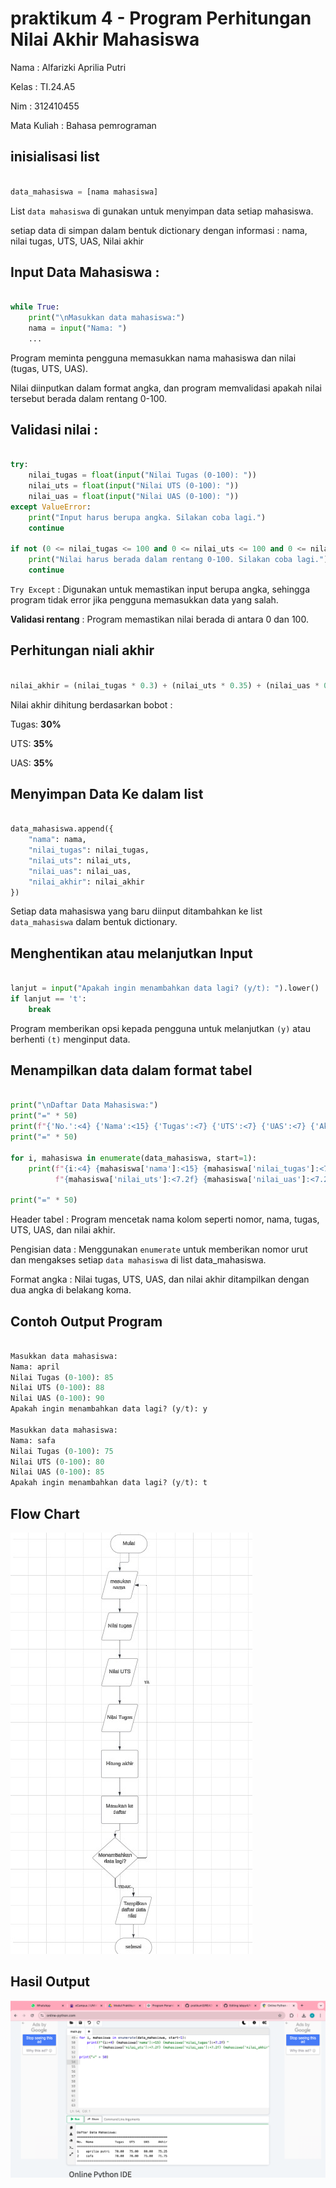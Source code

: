 # praktikum 4 - Program Perhitungan Nilai Akhir Mahasiswa

Nama : Alfarizki Aprilia Putri 

Kelas : TI.24.A5 

Nim : 312410455

Mata Kuliah : Bahasa pemrograman 

## inisialisasi list  
```python

data_mahasiswa = [nama mahasiswa]
```
List `data mahasiswa` di gunakan untuk menyimpan data setiap mahasiswa.

setiap data di simpan dalam bentuk dictionary  dengan informasi : nama, nilai tugas, UTS, UAS, Nilai akhir 

## Input Data Mahasiswa :
```python

while True:
    print("\nMasukkan data mahasiswa:")
    nama = input("Nama: ")
    ...
```
Program meminta pengguna memasukkan nama mahasiswa dan nilai (tugas, UTS, UAS).

Nilai diinputkan dalam format angka, dan program memvalidasi apakah nilai tersebut berada dalam rentang 0-100.

## Validasi nilai :

```python

try:
    nilai_tugas = float(input("Nilai Tugas (0-100): "))
    nilai_uts = float(input("Nilai UTS (0-100): "))
    nilai_uas = float(input("Nilai UAS (0-100): "))
except ValueError:
    print("Input harus berupa angka. Silakan coba lagi.")
    continue

if not (0 <= nilai_tugas <= 100 and 0 <= nilai_uts <= 100 and 0 <= nilai_uas <= 100):
    print("Nilai harus berada dalam rentang 0-100. Silakan coba lagi.")
    continue

```
`Try Except` : Digunakan untuk memastikan input berupa angka, sehingga program tidak error jika pengguna memasukkan data yang salah.

**Validasi rentang** : Program memastikan nilai berada di antara 0 dan 100.

## Perhitungan niali akhir 

```python

nilai_akhir = (nilai_tugas * 0.3) + (nilai_uts * 0.35) + (nilai_uas * 0.35)

```
Nilai akhir dihitung berdasarkan bobot :

Tugas: **30%**

UTS: **35%**

UAS: **35%**


## Menyimpan Data Ke dalam list 

```python

data_mahasiswa.append({
    "nama": nama,
    "nilai_tugas": nilai_tugas,
    "nilai_uts": nilai_uts,
    "nilai_uas": nilai_uas,
    "nilai_akhir": nilai_akhir
})

```
Setiap data mahasiswa yang baru diinput ditambahkan ke list `data_mahasiswa` dalam bentuk dictionary.

## Menghentikan atau melanjutkan Input 

```python

lanjut = input("Apakah ingin menambahkan data lagi? (y/t): ").lower()
if lanjut == 't':
    break
```
Program memberikan opsi kepada pengguna untuk melanjutkan `(y)` atau berhenti `(t)` menginput data.

## Menampilkan data dalam format tabel

```python

print("\nDaftar Data Mahasiswa:")
print("=" * 50)
print(f"{'No.':<4} {'Nama':<15} {'Tugas':<7} {'UTS':<7} {'UAS':<7} {'Akhir':<7}")
print("=" * 50)

for i, mahasiswa in enumerate(data_mahasiswa, start=1):
    print(f"{i:<4} {mahasiswa['nama']:<15} {mahasiswa['nilai_tugas']:<7.2f} "
          f"{mahasiswa['nilai_uts']:<7.2f} {mahasiswa['nilai_uas']:<7.2f} {mahasiswa['nilai_akhir']:<7.2f}")

print("=" * 50)

```
Header tabel : Program mencetak nama kolom seperti nomor, nama, tugas, UTS, UAS, dan nilai akhir.

Pengisian data : Menggunakan `enumerate` untuk memberikan nomor urut dan mengakses setiap `data mahasiswa` di list data_mahasiswa.

Format angka : Nilai tugas, UTS, UAS, dan nilai akhir ditampilkan dengan dua angka di belakang koma.

## Contoh Output Program 

```python

Masukkan data mahasiswa:
Nama: april
Nilai Tugas (0-100): 85
Nilai UTS (0-100): 88
Nilai UAS (0-100): 90
Apakah ingin menambahkan data lagi? (y/t): y

Masukkan data mahasiswa:
Nama: safa
Nilai Tugas (0-100): 75
Nilai UTS (0-100): 80
Nilai UAS (0-100): 85
Apakah ingin menambahkan data lagi? (y/t): t

```
## Flow Chart 
![foto](https://github.com/aprilia55/labpy4/blob/8b2fed1209896a40976a259fd07261405b33f2d6/WhatsApp%20Image%202024-11-18%20at%2021.16.50.jpeg)

## Hasil Output 
![foto](https://github.com/aprilia55/labpy4/blob/f624e6c02442f1244821865ee00eab3b3c229b32/Screen%20Shot%202024-11-18%20at%2011.32.26.png)
